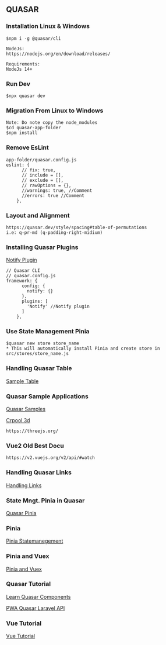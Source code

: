 ## QUASAR

### Installation Linux & Windows
```
$npm i -g @quasar/cli

NodeJs:
https://nodejs.org/en/download/releases/

Requirements:
NodeJs 14+
```

### Run Dev
```
$npx quasar dev
```

### Migration From Linux to Windows
```
Note: Do note copy the node_modules
$cd quasar-app-folder
$npm install
```
### Remove EsLint 
```
app-folder/quasar.config.js
eslint: {
      // fix: true,
      // include = [],
      // exclude = [],
      // rawOptions = {},
      //warnings: true, //Comment
      //errors: true //Comment
    },
```
### Layout and Alignment
```
https://quasar.dev/style/spacing#table-of-permutations
i.e: q-pr-md (q-padding-right-midium)
```
### Installing Quasar Plugins
[Notify Plugin](https://quasar.dev/quasar-plugins/notify#introduction)
```
// Quasar CLI
// quasar.config.js
framework: {
      config: {
        notify: {}
      },
      plugins: [
        'Notify' //Notify plugin
      ]
    },
```
### Use State Management Pinia
```
$quasar new store store_name
* This will automatically install Pinia and create store in src/stores/store_name.js
```
### Handling Quasar Table
[Sample Table](https://codepen.io/mickey58/pen/eYYVqWv)

### Quasar Sample Applications
[Quasar Samples](https://github.com/quasarframework/quasar-awesome)

[Crpool 3d](https://carpol.picktype.com/v/truck#0ae093d8-39d9-4b01-81df-303161d33158)
```
https://threejs.org/
```
### Vue2 Old Best Docu
```
https://v2.vuejs.org/v2/api/#watch
```
### Handling Quasar Links
[Handling Links](https://quasar.dev/vue-components/button?search=1&test=1#Handling-links)
### State Mngt. Pinia in Quasar
[Quasar Pinia](https://quasar.dev/quasar-cli-webpack/state-management-with-pinia)
### Pinia
[Pinia Statemanegement](https://pinia.vuejs.org/core-concepts/#setup-stores)
### Pinia and Vuex
[Pinia and Vuex](https://blog.logrocket.com/complex-vue-3-state-management-pinia/#configuring-the-router)
### Quasar Tutorial
[Learn Quasar Components](https://www.youtube.com/playlist?list=PLFZAa7EupbB7xC-C0YwYk7aXIAbHYX1Xl)

[PWA Quasar Laravel API](https://www.youtube.com/playlist?list=PL3pX4NAc7vJswKOWNO2kVobd-b2RiOOlY)
### Vue Tutorial
[Vue Tutorial](https://vuejs.org/examples/#hello-world)
